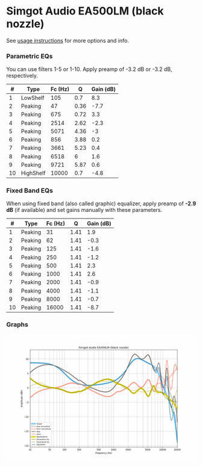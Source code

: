 # Simgot Audio EA500LM (black nozzle)
See [usage instructions](https://github.com/jaakkopasanen/AutoEq#usage) for more options and info.

### Parametric EQs
You can use filters 1-5 or 1-10. Apply preamp of -3.2 dB or -3.2 dB, respectively.

|   # | Type      |   Fc (Hz) |    Q |   Gain (dB) |
|-----|-----------|-----------|------|-------------|
|   1 | LowShelf  |       105 | 0.7  |         8.3 |
|   2 | Peaking   |        47 | 0.36 |        -7.7 |
|   3 | Peaking   |       675 | 0.72 |         3.3 |
|   4 | Peaking   |      2514 | 2.62 |        -2.3 |
|   5 | Peaking   |      5071 | 4.36 |        -3   |
|   6 | Peaking   |       856 | 3.88 |         0.2 |
|   7 | Peaking   |      3661 | 5.23 |         0.4 |
|   8 | Peaking   |      6518 | 6    |         1.6 |
|   9 | Peaking   |      9721 | 5.87 |         0.6 |
|  10 | HighShelf |     10000 | 0.7  |        -4.8 |

### Fixed Band EQs
When using fixed band (also called graphic) equalizer, apply preamp of **-2.9 dB** (if available) and set gains manually with these parameters.

|   # | Type    |   Fc (Hz) |    Q |   Gain (dB) |
|-----|---------|-----------|------|-------------|
|   1 | Peaking |        31 | 1.41 |         1.9 |
|   2 | Peaking |        62 | 1.41 |        -0.3 |
|   3 | Peaking |       125 | 1.41 |        -1.6 |
|   4 | Peaking |       250 | 1.41 |        -1.2 |
|   5 | Peaking |       500 | 1.41 |         2.3 |
|   6 | Peaking |      1000 | 1.41 |         2.6 |
|   7 | Peaking |      2000 | 1.41 |        -0.9 |
|   8 | Peaking |      4000 | 1.41 |        -1.1 |
|   9 | Peaking |      8000 | 1.41 |        -0.7 |
|  10 | Peaking |     16000 | 1.41 |        -8.7 |

### Graphs
![](./Simgot%20Audio%20EA500LM%20(black%20nozzle).png)
